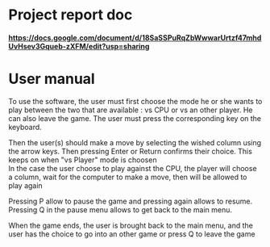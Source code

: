 # Project report doc
#### https://docs.google.com/document/d/18SaSSPuRqZbWwwarUrtzf47mhdUvHsev3Gqueb-zXFM/edit?usp=sharing

# User manual

To use the software, the user must first choose the mode he or she wants to play between the two that are available : 
vs CPU or vs an other player. He can also leave the game. The user must press the corresponding key on the keyboard.

Then the user(s) should make a move by selecting the wished column using the arrow keys. Then pressing Enter or Return 
confirms their choice. This keeps on when "vs Player" mode is choosen  
In the case the user choose to play against the CPU, the player will choose a column, 
wait for the computer to make a move, then will be allowed to play again

Pressing P allow to pause the game and pressing again allows to resume. Pressing Q in the pause menu allows 
to get back to the main menu.

When the game ends, the user is brought back to the main menu, and the user has the choice to go into an other game 
or press Q to leave the game
